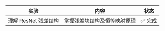 | 实验                | 内容                        | 状态     |
|-------------------|---------------------------|--------|
| 理解 ResNet 残差结构    | 掌握残差块结构及恒等映射原理          | ✅ 完成  |

